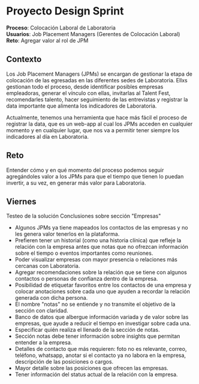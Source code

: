 # Proyecto Design Sprint 

**Proceso**: Colocación Laboral de Laboratoria  
**Usuarios**: Job Placement Managers (Gerentes de Colocación Laboral)  
**Reto**: Agregar valor al rol de JPM  

## Contexto
Los Job Placement Managers (JPMs) se encargan de gestionar la etapa de colocación de las egresadas en las diferentes sedes de Laboratoria. Ellxs gestionan todo el proceso, desde identificar posibles empresas empleadoras, generar el vínculo con ellas, invitarlas al Talent Fest, recomendarles talento, hacer seguimiento de las entrevistas y registrar la data importante que alimenta los indicadores de Laboratoria. 

Actualmente, tenemos una herramienta que hace más fácil el proceso de registrar la data, que es un web-app al cual los JPMs acceden en cualquier momento y en cualquier lugar, que nos va a permitir tener siempre los indicadores al día en Laboratoria. 

## Reto
Entender cómo y en qué momento del proceso podemos seguir agregándoles valor a los JPMs para que el tiempo que tienen lo puedan invertir, a su vez, en generar más valor para Laboratoria.


## Viernes
Testeo de la solución
Conclusiones sobre sección "Empresas"
- Algunos JPMs ya tiene mapeados los contactos de las empresas y no les genera valor tenerlos en la plataforma.
- Prefieren tener un historial (como una historia clínica) que refleje la relación con la empresa antes que notas que no ofrezcan información sobre el tiempo o eventos importantes como reuniones.
- Poder visualizar empresas con mayor presencia o relaciones más cercanas con Laboratoria.
- Agregar recomendaciones sobre la relación que se tiene con algunos contactos o personas de confianza dentro de la empresa.
- Posibilidad de etiquetar favoritos entre los contactos de una empresa y colocar anotaciones sobre cada uno que ayuden a recordar la relación generada con dicha persona.
- El nombre "notas" no se entiende y no transmite el objetivo de la sección con claridad.
- Banco de datos que albergue información variada y de valor sobre las empresas, que ayude a reducir el tiempo en investigar sobre cada una.
- Especificar quién realiza el llenado de la sección de notas.
- Sección notas debe tener información sobre insights que permitan entender a la empresa.
- Detalles de contacto que más requieren: foto no es relevante, correo, teléfono, whatsapp, anotar si el contacto ya no labora en la empresa, descripción de las posiciones o cargos.
- Mayor detalle sobre las posiciones que ofrecen las empresas.
- Tener información del status actual de la relación con la empresa.
